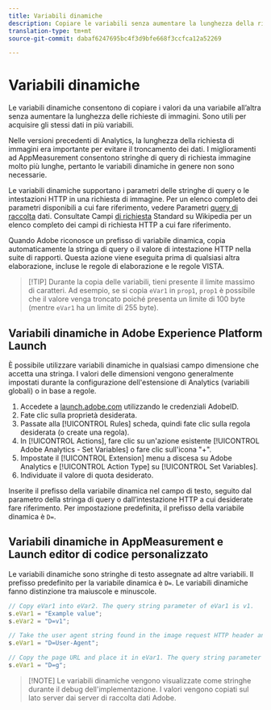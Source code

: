 ```yaml
---
title: Variabili dinamiche
description: Copiare le variabili senza aumentare la lunghezza della richiesta di immagini.
translation-type: tm+mt
source-git-commit: dabaf6247695bc4f3d9bfe668f3ccfca12a52269

---
```



# Variabili dinamiche

Le variabili dinamiche consentono di copiare i valori da una variabile all’altra senza aumentare la lunghezza delle richieste di immagini. Sono utili per acquisire gli stessi dati in più variabili.

Nelle versioni precedenti di Analytics, la lunghezza della richiesta di immagini era importante per evitare il troncamento dei dati. I miglioramenti ad AppMeasurement consentono stringhe di query di richiesta immagine molto più lunghe, pertanto le variabili dinamiche in genere non sono necessarie.

Le variabili dinamiche supportano i parametri delle stringhe di query o le intestazioni HTTP in una richiesta di immagine. Per un elenco completo dei parametri disponibili a cui fare riferimento, vedere Parametri [query di raccolta](../../validate/query-parameters.md) dati. Consultate Campi [di richiesta](https://en.wikipedia.org/wiki/List_of_HTTP_header_fields#Request_fields) Standard su Wikipedia per un elenco completo dei campi di richiesta HTTP a cui fare riferimento.

Quando Adobe riconosce un prefisso di variabile dinamica, copia automaticamente la stringa di query o il valore di intestazione HTTP nella suite di rapporti. Questa azione viene eseguita prima di qualsiasi altra elaborazione, incluse le regole di elaborazione e le regole VISTA.

>[!TIP] Durante la copia delle variabili, tieni presente il limite massimo di caratteri. Ad esempio, se si copia `eVar1` in `prop1`, `prop1` è possibile che il valore venga troncato poiché presenta un limite di 100 byte (mentre `eVar1` ha un limite di 255 byte).

## Variabili dinamiche in Adobe Experience Platform Launch

È possibile utilizzare variabili dinamiche in qualsiasi campo dimensione che accetta una stringa. I valori delle dimensioni vengono generalmente impostati durante la configurazione dell&#39;estensione di Analytics (variabili globali) o in base a regole.

1. Accedete a [launch.adobe.com](https://launch.adobe.com) utilizzando le credenziali AdobeID.
2. Fate clic sulla proprietà desiderata.
3. Passate alla [!UICONTROL Rules] scheda, quindi fate clic sulla regola desiderata (o create una regola).
4. In [!UICONTROL Actions], fare clic su un&#39;azione esistente [!UICONTROL Adobe Analytics - Set Variables] o fare clic sull&#39;icona &quot;+&quot;.
5. Impostate il [!UICONTROL Extension] menu a discesa su Adobe Analytics e [!UICONTROL Action Type] su [!UICONTROL Set Variables].
6. Individuate il valore di quota desiderato.

Inserite il prefisso della variabile dinamica nel campo di testo, seguito dal parametro della stringa di query o dall’intestazione HTTP a cui desiderate fare riferimento. Per impostazione predefinita, il prefisso della variabile dinamica è `D=`.

## Variabili dinamiche in AppMeasurement e Launch editor di codice personalizzato

Le variabili dinamiche sono stringhe di testo assegnate ad altre variabili. Il prefisso predefinito per la variabile dinamica è `D=`. Le variabili dinamiche fanno distinzione tra maiuscole e minuscole.

```js
// Copy eVar1 into eVar2. The query string parameter of eVar1 is v1.
s.eVar1 = "Example value";
s.eVar2 = "D=v1";

// Take the user agent string found in the image request HTTP header and place it in eVar1.
s.eVar1 = "D=User-Agent";

// Copy the page URL and place it in eVar1. The query string parameter of page URL is g.
s.eVar1 = "D=g";
```

>[!NOTE] Le variabili dinamiche vengono visualizzate come stringhe durante il debug dell&#39;implementazione. I valori vengono copiati sul lato server dai server di raccolta dati Adobe.
